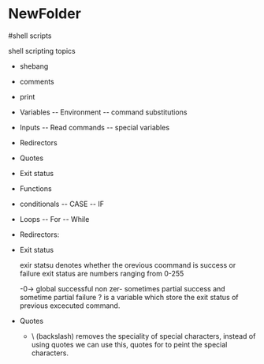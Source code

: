 # NewFolder 
#shell scripts

shell scripting topics
  - shebang
  - comments
  - print
  - Variables
      --    Environment
      --    command substitutions
  - Inputs
      --    Read commands
      --    special variables
  - Redirectors

  - Quotes

  - Exit status

  - Functions

  - conditionals
      --    CASE
      --    IF
      
  - Loops
      --    For
      --    While

  - Redirectors:

  - Exit status
    

     exir statsu denotes whether the orevious coommand is success or failure
     exit status are numbers ranging from 0-255

     -0-> global successful
     non zer- sometimes partial success and sometime partial failure
     ? is a variable which store the exit status of previous excecuted command.

  - Quotes
    - \ (backslash) removes the speciality of special characters, instead of using quotes we can use this, quotes for to peint the special characters.
    
 